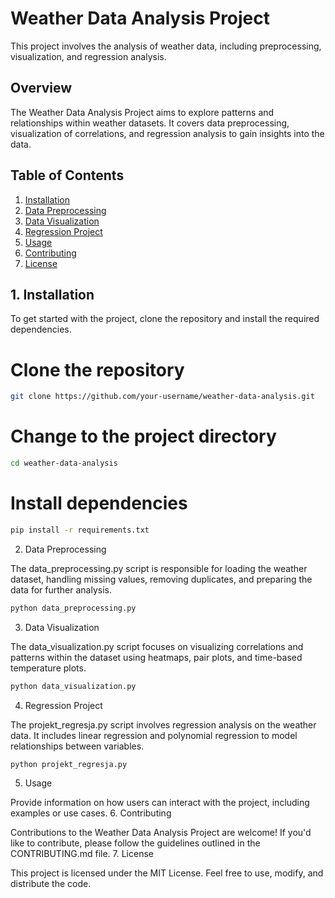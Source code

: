 # Weather Data Analysis Project

This project involves the analysis of weather data, including preprocessing, visualization, and regression analysis.

## Overview

The Weather Data Analysis Project aims to explore patterns and relationships within weather datasets. It covers data preprocessing, visualization of correlations, and regression analysis to gain insights into the data.

## Table of Contents

1. [Installation](#1-installation)
2. [Data Preprocessing](#2-data-preprocessing)
3. [Data Visualization](#3-data-visualization)
4. [Regression Project](#4-regression-project)
5. [Usage](#5-usage)
6. [Contributing](#6-contributing)
7. [License](#7-license)

## 1. Installation

To get started with the project, clone the repository and install the required dependencies.

# Clone the repository
```bash
git clone https://github.com/your-username/weather-data-analysis.git
```

# Change to the project directory
```bash
cd weather-data-analysis
```

# Install dependencies
```bash
pip install -r requirements.txt
```

2. Data Preprocessing

The data_preprocessing.py script is responsible for loading the weather dataset, handling missing values, removing duplicates, and preparing the data for further analysis.
```bash
python data_preprocessing.py
```

3. Data Visualization

The data_visualization.py script focuses on visualizing correlations and patterns within the dataset using heatmaps, pair plots, and time-based temperature plots.
```bash
python data_visualization.py
```
4. Regression Project

The projekt_regresja.py script involves regression analysis on the weather data. It includes linear regression and polynomial regression to model relationships between variables.

```bash
python projekt_regresja.py
```
5. Usage

Provide information on how users can interact with the project, including examples or use cases.
6. Contributing

Contributions to the Weather Data Analysis Project are welcome! If you'd like to contribute, please follow the guidelines outlined in the CONTRIBUTING.md file.
7. License

This project is licensed under the MIT License. Feel free to use, modify, and distribute the code.
